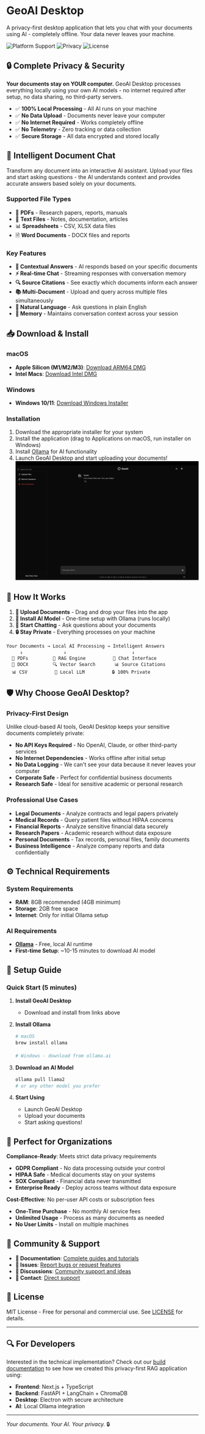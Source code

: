# GeoAI Desktop

A privacy-first desktop application that lets you chat with your documents using AI - completely offline. Your data never leaves your machine.

![Platform Support](https://img.shields.io/badge/platform-macOS%20%7C%20Windows-blue)
![Privacy](https://img.shields.io/badge/privacy-100%25%20local-green)
![License](https://img.shields.io/badge/license-MIT-green)

## 🔒 **Complete Privacy & Security**

**Your documents stay on YOUR computer.** GeoAI Desktop processes everything locally using your own AI models - no internet required after setup, no data sharing, no third-party servers.

- ✅ **100% Local Processing** - All AI runs on your machine
- ✅ **No Data Upload** - Documents never leave your computer  
- ✅ **No Internet Required** - Works completely offline
- ✅ **No Telemetry** - Zero tracking or data collection
- ✅ **Secure Storage** - All data encrypted and stored locally

## 🧠 **Intelligent Document Chat**

Transform any document into an interactive AI assistant. Upload your files and start asking questions - the AI understands context and provides accurate answers based solely on your documents.

### **Supported File Types**
- 📄 **PDFs** - Research papers, reports, manuals
- 📝 **Text Files** - Notes, documentation, articles  
- 📊 **Spreadsheets** - CSV, XLSX data files
- 🗎 **Word Documents** - DOCX files and reports

### **Key Features**
- **🎯 Contextual Answers** - AI responds based on your specific documents
- **⚡ Real-time Chat** - Streaming responses with conversation memory
- **🔍 Source Citations** - See exactly which documents inform each answer
- **📚 Multi-Document** - Upload and query across multiple files simultaneously
- **💬 Natural Language** - Ask questions in plain English
- **🧠 Memory** - Maintains conversation context across your session

## 📥 **Download & Install**

### macOS
- **Apple Silicon (M1/M2/M3)**: [Download ARM64 DMG](https://github.com/bolomope2008/GeoAI/releases/latest)
- **Intel Macs**: [Download Intel DMG](https://github.com/bolomope2008/GeoAI/releases/latest)

### Windows  
- **Windows 10/11**: [Download Windows Installer](https://github.com/bolomope2008/GeoAI/releases/latest)

### Installation
1. Download the appropriate installer for your system
2. Install the application (drag to Applications on macOS, run installer on Windows)
3. Install [Ollama](https://ollama.ai) for AI functionality
4. Launch GeoAI Desktop and start uploading your documents!
![Application](Screenshot%202025-07-03%20at%2021.53.24.png)
## 🚀 **How It Works**

1. **📂 Upload Documents** - Drag and drop your files into the app
2. **🤖 Install AI Model** - One-time setup with Ollama (runs locally)
3. **💬 Start Chatting** - Ask questions about your documents
4. **🔒 Stay Private** - Everything processes on your machine

```
Your Documents → Local AI Processing → Intelligent Answers
     ↓               ↓                        ↓
  📄 PDFs         🧠 RAG Engine          💬 Chat Interface
  📝 DOCX         🔍 Vector Search       📊 Source Citations
  📊 CSV          🤖 Local LLM          🔒 100% Private
```

## 🛡️ **Why Choose GeoAI Desktop?**

### **Privacy-First Design**
Unlike cloud-based AI tools, GeoAI Desktop keeps your sensitive documents completely private:

- **No API Keys Required** - No OpenAI, Claude, or other third-party services
- **No Internet Dependencies** - Works offline after initial setup
- **No Data Logging** - We can't see your data because it never leaves your computer
- **Corporate Safe** - Perfect for confidential business documents
- **Research Safe** - Ideal for sensitive academic or personal research

### **Professional Use Cases**
- **Legal Documents** - Analyze contracts and legal papers privately
- **Medical Records** - Query patient files without HIPAA concerns  
- **Financial Reports** - Analyze sensitive financial data securely
- **Research Papers** - Academic research without data exposure
- **Personal Documents** - Tax records, personal files, family documents
- **Business Intelligence** - Analyze company reports and data confidentially

## ⚙️ **Technical Requirements**

### **System Requirements**
- **RAM**: 8GB recommended (4GB minimum)
- **Storage**: 2GB free space
- **Internet**: Only for initial Ollama setup

### **AI Requirements**  
- **[Ollama](https://ollama.ai)** - Free, local AI runtime
- **First-time Setup**: ~10-15 minutes to download AI model


## 🔧 **Setup Guide**

### **Quick Start (5 minutes)**

1. **Install GeoAI Desktop**
   - Download and install from links above

2. **Install Ollama**
   ```bash
   # macOS
   brew install ollama
   
   # Windows - download from ollama.ai
   ```

3. **Download an AI Model**
   ```bash
   ollama pull llama2
   # or any other model you prefer
   ```

4. **Start Using**
   - Launch GeoAI Desktop
   - Upload your documents
   - Start asking questions!

## 🏢 **Perfect for Organizations**

**Compliance-Ready**: Meets strict data privacy requirements
- **GDPR Compliant** - No data processing outside your control
- **HIPAA Safe** - Medical documents stay on your systems  
- **SOX Compliant** - Financial data never transmitted
- **Enterprise Ready** - Deploy across teams without data exposure

**Cost-Effective**: No per-user API costs or subscription fees
- **One-Time Purchase** - No monthly AI service fees
- **Unlimited Usage** - Process as many documents as needed
- **No User Limits** - Install on multiple machines

## 🤝 **Community & Support**

- **📖 Documentation**: [Complete guides and tutorials](docs/)
- **🐛 Issues**: [Report bugs or request features](../../issues)
- **💬 Discussions**: [Community support and ideas](../../discussions)
- **📧 Contact**: [Direct support](mailto:bolomope2008@gmail.com)

## 📄 **License**

MIT License - Free for personal and commercial use. See [LICENSE](LICENSE) for details.

---

## 🔍 **For Developers**

Interested in the technical implementation? Check out our [build documentation](docs/) to see how we created this privacy-first RAG application using:

- **Frontend**: Next.js + TypeScript
- **Backend**: FastAPI + LangChain + ChromaDB  
- **Desktop**: Electron with secure architecture
- **AI**: Local Ollama integration

---

*Your documents. Your AI. Your privacy.* 🔒